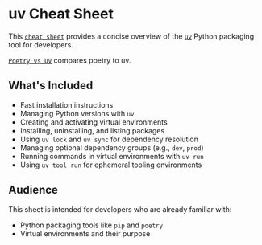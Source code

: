 # uv Cheat Sheet

This [`cheat sheet`](https://ricketyrick.github.io/uv_cheat_sheet/uv-cheat-sheet.html) provides a concise overview of the [`uv`](https://github.com/astral-sh/uv) Python packaging tool for developers.

[`Poetry vs UV`](https://ricketyrick.github.io/uv_cheat_sheet/poetry_vs_uv.html) compares poetry to uv.

## What's Included

- Fast installation instructions
- Managing Python versions with `uv`
- Creating and activating virtual environments
- Installing, uninstalling, and listing packages
- Using `uv lock` and `uv sync` for dependency resolution
- Managing optional dependency groups (e.g., `dev`, `prod`)
- Running commands in virtual environments with `uv run`
- Using `uv tool run` for ephemeral tooling environments

## Audience

This sheet is intended for developers who are already familiar with:
- Python packaging tools like `pip` and `poetry`
- Virtual environments and their purpose
